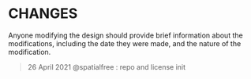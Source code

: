 # CHANGES
Anyone modifying the design should provide brief information about the modifications,
including the date they were made, and the nature of the modification.

> 26 April 2021 @spatialfree : repo and license init
